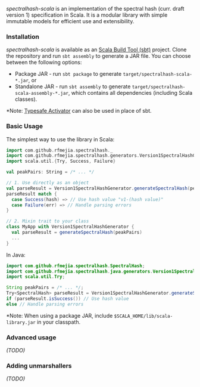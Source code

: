 *spectralhash-scala* is an implementation of the spectral hash (curr. draft version 1) specification in Scala. It is a modular library with simple immutable models for efficient use and extensibility.

### Installation

*spectralhash-scala* is available as an [Scala Build Tool (sbt)](http://www.scala-sbt.org/) project. Clone the repository and run `sbt assembly` to generate a JAR file. You can choose between the following options:

* Package JAR - run `sbt package` to generate `target/spectralhash-scala-*.jar`, or
* Standalone JAR - run `sbt assembly` to generate `target/spectralhash-scala-assembly-*.jar`, which contains all dependencies (including Scala classes).

*Note: [Typesafe Activator](http://www.typesafe.com/activator) can also be used in place of sbt.

### Basic Usage

The simplest way to use the library in Scala:

```scala
import com.github.rfmejia.spectralhash._
import com.github.rfmejia.spectralhash.generators.Version1SpectralHashGenerator
import scala.util.{Try, Success, Failure}

val peakPairs: String = /* ... */

// 1. Use directly as an object
val parseResult = Version1SpectralHashGenerator.generateSpectralHash(peakPairs)
parseResult match {
  case Success(hash) => // Use hash value "v1-(hash value)"
  case Failure(err) => // Handle parsing errors
}

// 2. Mixin trait to your class
class MyApp with Version1SpectralHashGenerator {
  val parseResult = generateSpectralHash(peakPairs)
  ...
}
```

In Java:

```java
import com.github.rfmejia.spectralhash.SpectralHash;
import com.github.rfmejia.spectralhash.java.generators.Version1SpectralHashGenerator;
import scala.util.Try;

String peakPairs = /* ... */;
Try<SpectralHash> parseResult = Version1SpectralHashGenerator.generateSpectralHash(peakPairs);
if (parseResult.isSuccess()) // Use hash value
else // Handle parsing errors
```

*Note: When using a package JAR, include `$SCALA_HOME/lib/scala-library.jar` in your classpath.

### Advanced usage

*(TODO)*

### Adding unmarshallers

*(TODO)*

